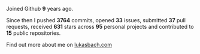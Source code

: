 Joined Github **9** years ago.

Since then I pushed **3764** commits, opened **33** issues, submitted **37** pull requests, received **631** stars across **95** personal projects and contributed to **15** public repositories.

Find out more about me on [lukasbach.com](https://lukasbach.com)
